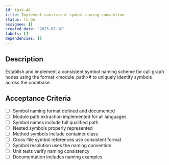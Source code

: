 ```yaml
---
id: task-40
title: Implement consistent symbol naming convention
status: To Do
assignee: []
created_date: '2025-07-18'
labels: []
dependencies: []
---
```


## Description

Establish and implement a consistent symbol naming scheme for call graph nodes using the format <module_path>#<name> to uniquely identify symbols across the codebase.

## Acceptance Criteria

- [ ] Symbol naming format defined and documented
- [ ] Module path extraction implemented for all languages
- [ ] Symbol names include full qualified path
- [ ] Nested symbols properly represented
- [ ] Method symbols include container class
- [ ] Cross-file symbol references use consistent format
- [ ] Symbol resolution uses the naming convention
- [ ] Unit tests verify naming consistency
- [ ] Documentation includes naming examples
